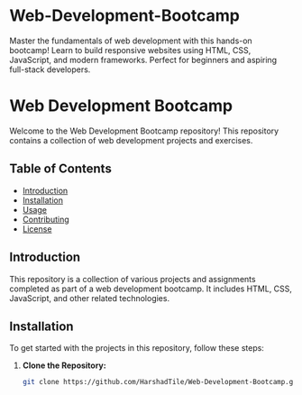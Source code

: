 # Web-Development-Bootcamp
Master the fundamentals of web development with this hands-on bootcamp! Learn to build responsive websites using HTML, CSS, JavaScript, and modern frameworks. Perfect for beginners and aspiring full-stack developers.

# Web Development Bootcamp

Welcome to the Web Development Bootcamp repository! This repository contains a collection of web development projects and exercises.

## Table of Contents

- [Introduction](#introduction)
- [Installation](#installation)
- [Usage](#usage)
- [Contributing](#contributing)
- [License](#license)

## Introduction

This repository is a collection of various projects and assignments completed as part of a web development bootcamp. It includes HTML, CSS, JavaScript, and other related technologies.

## Installation

To get started with the projects in this repository, follow these steps:

1. **Clone the Repository:**
   ```bash
   git clone https://github.com/HarshadTile/Web-Development-Bootcamp.git

